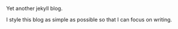 Yet another jekyll blog.

I style this blog as simple as possible so that I can focus on writing.



